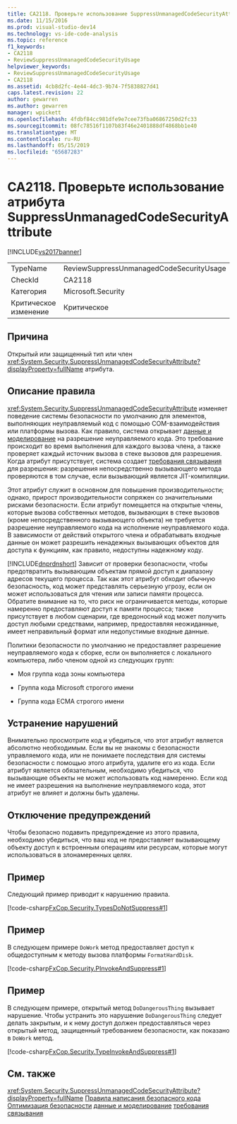 ```yaml
---
title: CA2118. Проверьте использование SuppressUnmanagedCodeSecurityAttribute | Документация Майкрософт
ms.date: 11/15/2016
ms.prod: visual-studio-dev14
ms.technology: vs-ide-code-analysis
ms.topic: reference
f1_keywords:
- CA2118
- ReviewSuppressUnmanagedCodeSecurityUsage
helpviewer_keywords:
- ReviewSuppressUnmanagedCodeSecurityUsage
- CA2118
ms.assetid: 4cb8d2fc-4e44-4dc3-9b74-7f5838827d41
caps.latest.revision: 22
author: gewarren
ms.author: gewarren
manager: wpickett
ms.openlocfilehash: 4fdbf84cc981dfe9e7cee73fba06867250d2fc33
ms.sourcegitcommit: 08fc78516f1107b83f46e2401888df4868bb1e40
ms.translationtype: MT
ms.contentlocale: ru-RU
ms.lasthandoff: 05/15/2019
ms.locfileid: "65687283"
---
```

# <a name="ca2118-review-suppressunmanagedcodesecurityattribute-usage"></a>CA2118. Проверьте использование атрибута SuppressUnmanagedCodeSecurityAttribute
[!INCLUDE[vs2017banner](../includes/vs2017banner.md)]

|||
|-|-|
|TypeName|ReviewSuppressUnmanagedCodeSecurityUsage|
|CheckId|CA2118|
|Категория|Microsoft.Security|
|Критическое изменение|Критическое|

## <a name="cause"></a>Причина
 Открытый или защищенный тип или член <xref:System.Security.SuppressUnmanagedCodeSecurityAttribute?displayProperty=fullName> атрибута.

## <a name="rule-description"></a>Описание правила
 <xref:System.Security.SuppressUnmanagedCodeSecurityAttribute> изменяет поведение системы безопасности по умолчанию для элементов, выполняющих неуправляемый код с помощью COM-взаимодействия или платформы вызова. Как правило, система открывает [данные и моделирование](https://msdn.microsoft.com/library/8c37635d-e2c1-4b64-a258-61d9e87405e6) на разрешение неуправляемого кода. Это требование происходит во время выполнения для каждого вызова члена, а также проверяет каждый источник вызова в стеке вызовов для разрешения. Когда атрибут присутствует, система создает [требования связывания](https://msdn.microsoft.com/library/a33fd5f9-2de9-4653-a4f0-d9df25082c4d) для разрешения: разрешения непосредственно вызывающего метода проверяются в том случае, если вызывающий является JIT-компиляции.

 Этот атрибут служит в основном для повышения производительности; однако, прирост производительности сопряжен со значительными рисками безопасности. Если атрибут помещается на открытые члены, которые вызова собственных методов, вызывающих в стеке вызовов (кроме непосредственного вызывающего объекта) не требуется разрешение неуправляемого кода на исполнение неуправляемого кода. В зависимости от действий открытого члена и обрабатывать входные данные он может разрешить ненадежных вызывающих объектов для доступа к функциям, как правило, недоступны надежному коду.

 [!INCLUDE[dnprdnshort](../includes/dnprdnshort-md.md)] Зависит от проверки безопасности, чтобы предотвратить вызывающим объектам прямой доступ к диапазону адресов текущего процесса. Так как этот атрибут обходит обычную безопасность, код может представлять серьезную угрозу, если он может использоваться для чтения или записи памяти процесса. Обратите внимание на то, что риск не ограничивается методы, которые намеренно предоставляют доступ к памяти процесса; также присутствует в любом сценарии, где вредоносный код может получить доступ любыми средствами, например, предоставляя неожиданные, имеет неправильный формат или недопустимые входные данные.

 Политики безопасности по умолчанию не предоставляет разрешение неуправляемого кода к сборке, если он выполняется с локального компьютера, либо членом одной из следующих групп:

- Моя группа кода зоны компьютера

- Группа кода Microsoft строгого имени

- Группа кода ECMA строгого имени

## <a name="how-to-fix-violations"></a>Устранение нарушений
 Внимательно просмотрите код и убедиться, что этот атрибут является абсолютно необходимым. Если вы не знакомы с безопасности управляемого кода, или не понимаете последствия для системы безопасности с помощью этого атрибута, удалите его из кода. Если атрибут является обязательным, необходимо убедиться, что вызывающие объекты не может использовать код намеренно. Если код не имеет разрешения на выполнение неуправляемого кода, этот атрибут не влияет и должны быть удалены.

## <a name="when-to-suppress-warnings"></a>Отключение предупреждений
 Чтобы безопасно подавить предупреждение из этого правила, необходимо убедиться, что ваш код не предоставляет вызывающему объекту доступ к встроенным операциям или ресурсам, которые могут использоваться в злонамеренных целях.

## <a name="example"></a>Пример
 Следующий пример приводит к нарушению правила.

 [!code-csharp[FxCop.Security.TypesDoNotSuppress#1](../snippets/csharp/VS_Snippets_CodeAnalysis/FxCop.Security.TypesDoNotSuppress/cs/FxCop.Security.TypesDoNotSuppress.cs#1)]

## <a name="example"></a>Пример
 В следующем примере `DoWork` метод предоставляет доступ к общедоступным к методу вызова платформы `FormatHardDisk`.

 [!code-csharp[FxCop.Security.PInvokeAndSuppress#1](../snippets/csharp/VS_Snippets_CodeAnalysis/FxCop.Security.PInvokeAndSuppress/cs/FxCop.Security.PInvokeAndSuppress.cs#1)]

## <a name="example"></a>Пример
 В следующем примере, открытый метод `DoDangerousThing` вызывает нарушение. Чтобы устранить это нарушение `DoDangerousThing` следует делать закрытым, и к нему доступ должен предоставляться через открытый метод, защищенный требованием безопасности, как показано в `DoWork` метод.

 [!code-csharp[FxCop.Security.TypeInvokeAndSuppress#1](../snippets/csharp/VS_Snippets_CodeAnalysis/FxCop.Security.TypeInvokeAndSuppress/cs/FxCop.Security.TypeInvokeAndSuppress.cs#1)]

## <a name="see-also"></a>См. также
 <xref:System.Security.SuppressUnmanagedCodeSecurityAttribute?displayProperty=fullName> [Правила написания безопасного кода](https://msdn.microsoft.com/library/4f882d94-262b-4494-b0a6-ba9ba1f5f177) [Оптимизация безопасности](https://msdn.microsoft.com/cf255069-d85d-4de3-914a-e4625215a7c0) [данные и моделирование](https://msdn.microsoft.com/library/8c37635d-e2c1-4b64-a258-61d9e87405e6) [требования связывания](https://msdn.microsoft.com/library/a33fd5f9-2de9-4653-a4f0-d9df25082c4d)
